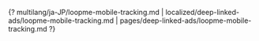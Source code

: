{? multilang/ja-JP/loopme-mobile-tracking.md | localized/deep-linked-ads/loopme-mobile-tracking.md | pages/deep-linked-ads/loopme-mobile-tracking.md ?}
